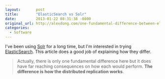 ```yaml
---
layout:       post
title:        "ElasticSearch vs Solr"
date:         2013-01-22 08:31:38 -0800
original_url: http://alexdong.com/one-fundamental-difference-between-elasticsearch-and-solr/
categories:
  - Software
---
```


I've been using  [Solr](http://lucene.apache.org/solr/)  for a long time, but I'm interested in trying  [ElasticSearch](http://www.elasticsearch.org). This article does a good job of explaining how they differ.

 > 
 > 
 > Actually, there is only one fundamental difference here but it does have far reaching consequences on how each would perform. __The difference is how the distributed replication works__.
 > 
 > 
